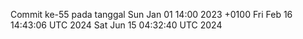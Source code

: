 Commit ke-55 pada tanggal Sun Jan 01 14:00 2023 +0100
Fri Feb 16 14:43:06 UTC 2024
Sat Jun 15 04:32:40 UTC 2024
